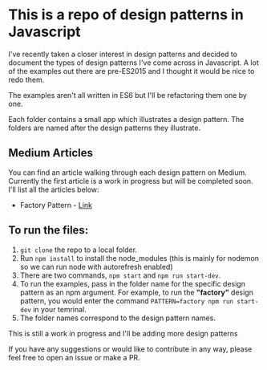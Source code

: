 # This is a repo of design patterns in Javascript

I've recently taken a closer interest in design patterns and decided to document the types of design patterns I've come across in Javascript. A lot of the examples out there are pre-ES2015 and I thought it would be nice to redo them.

The examples aren't all written in ES6 but I'll be refactoring them one by one.

Each folder contains a small app which illustrates a design pattern. The folders are named after the design patterns they illustrate.

## Medium Articles

You can find an article walking through each design pattern on Medium. Currently the first article is a work in progress but will be completed soon. I'll list all the articles below:

- Factory Pattern - [Link](https://medium.com/p/5f135e881192/edit)

## To run the files:

1.  `git clone` the repo to a local folder.
2.  Run `npm install` to install the node_modules (this is mainly for nodemon so we can run node with autorefresh enabled)
3.  There are two commands, `npm start` and `npm run start-dev`.
4.  To run the examples, pass in the folder name for the specific design pattern as an npm argument. For example, to run the **"factory"** design pattern, you would enter the command `PATTERN=factory npm run start-dev` in your temrinal.
5.  The folder names correspond to the design pattern names.

This is still a work in progress and I'll be adding more design patterns

If you have any suggestions or would like to contribute in any way, please feel free to open an issue or make a PR.
